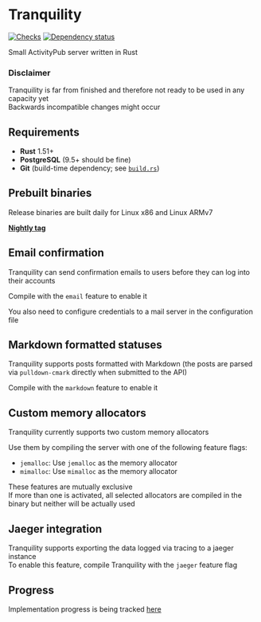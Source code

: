# Tranquility 

[![Checks](https://github.com/smallglitch/tranquility/actions/workflows/rust.yml/badge.svg)](https://github.com/smallglitch/tranquility/actions/workflows/rust.yml)
[![Dependency status](https://deps.rs/repo/github/smallglitch/tranquility/status.svg)](https://deps.rs/repo/github/smallglitch/tranquility)

Small ActivityPub server written in Rust

### **Disclaimer**

Tranquility is far from finished and therefore not ready to be used in any capacity yet  
Backwards incompatible changes might occur  

## Requirements

- **Rust** 1.51+  
- **PostgreSQL** (9.5+ should be fine)  
- **Git** (build-time dependency; see [`build.rs`](tranquility/build.rs))  

## Prebuilt binaries

Release binaries are built daily for Linux x86 and Linux ARMv7  

[**Nightly tag**](https://github.com/smallglitch/tranquility/releases/tag/nightly)

## Email confirmation

Tranquility can send confirmation emails to users before they can log into their accounts

Compile with the `email` feature to enable it

You also need to configure credentials to a mail server in the configuration file

## Markdown formatted statuses

Tranquility supports posts formatted with Markdown (the posts are parsed via `pulldown-cmark` directly when submitted to the API)

Compile with the `markdown` feature to enable it

## Custom memory allocators

Tranquility currently supports two custom memory allocators  

Use them by compiling the server with one of the following feature flags:

- `jemalloc`: Use `jemalloc` as the memory allocator
- `mimalloc`: Use `mimalloc` as the memory allocator

These features are mutually exclusive  
If more than one is activated, all selected allocators are compiled in the binary but neither will be actually used  

## Jaeger integration

Tranquility supports exporting the data logged via tracing to a jaeger instance  
To enable this feature, compile Tranquility with the `jaeger` feature flag

## Progress

Implementation progress is being tracked [here](https://github.com/smallglitch/tranquility/issues/17)

